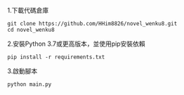 1.下載代碼倉庫
```
git clone https://github.com/HHim8826/novel_wenku8.git
cd novel_wenku8
```
2.安裝Python 3.7或更高版本，並使用pip安裝依賴
```
pip install -r requirements.txt
```
3.啟動腳本
```
python main.py
```
